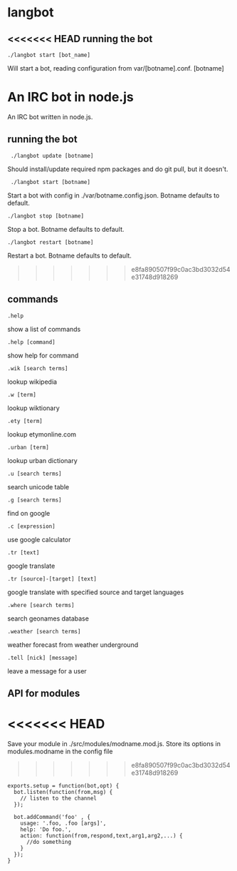 langbot
=======

<<<<<<< HEAD
running the bot
---------------
    ./langbot start [bot_name]
Will start a bot, reading configuration from var/[botname].conf. [botname]
    



An IRC bot in node.js
=======
An IRC bot written in node.js.

running the bot
---------------

     ./langbot update [botname]
Should install/update required npm packages and do git pull, but it doesn't.

     ./langbot start [botname]
Start a bot with config in ./var/botname.config.json. Botname defaults to default.

    ./langbot stop [botname]
Stop a bot. Botname defaults to default.

    ./langbot restart [botname]
Restart a bot. Botname defaults to default.
>>>>>>> e8fa890507f99c0ac3bd3032d54e31748d918269

commands
--------

    .help
show a list of commands

    .help [command]
show help for command

    .wik [search terms]
lookup wikipedia

    .w [term]
lookup wiktionary

    .ety [term]
lookup etymonline.com

    .urban [term]
lookup urban dictionary

    .u [search terms]
search unicode table

    .g [search terms]
find on google

    .c [expression]
use google calculator

    .tr [text]
google translate

    .tr [source]-[target] [text]
google translate with specified source and target languages

    .where [search terms]
search geonames database

    .weather [search terms]
weather forecast from weather underground

    .tell [nick] [message]
leave a message for a user

API for modules
---------------
<<<<<<< HEAD
=======

Save your module in ./src/modules/modname.mod.js. Store its options in modules.modname in the config file
>>>>>>> e8fa890507f99c0ac3bd3032d54e31748d918269

    exports.setup = function(bot,opt) {
      bot.listen(function(from,msg) {
        // listen to the channel
      });
      
      bot.addCommand('foo' , {
        usage: '.foo, .foo [args]',
        help: 'Do foo.',
        action: function(from,respond,text,arg1,arg2,...) {
          //do something
        }
      });
    }
